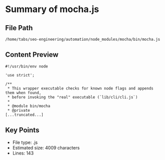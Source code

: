 # Summary of mocha.js
  
## File Path
`/home/tabs/seo-engineering/automation/node_modules/mocha/bin/mocha.js`

## Content Preview
```
#!/usr/bin/env node

'use strict';

/**
 * This wrapper executable checks for known node flags and appends them when found,
 * before invoking the "real" executable (`lib/cli/cli.js`)
 *
 * @module bin/mocha
 * @private
[...truncated...]
```

## Key Points
- File type: .js
- Estimated size: 4009 characters
- Lines: 143
